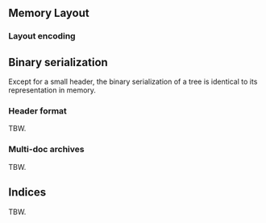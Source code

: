 ## Memory Layout

### Layout encoding

## Binary serialization

Except for a small header, the binary serialization of a tree is identical to its representation in memory.

### Header format

TBW.

### Multi-doc archives

TBW.

## Indices

TBW.